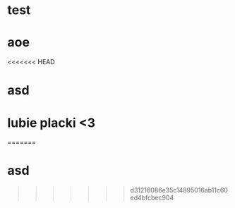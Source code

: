# test
# aoe
<<<<<<< HEAD
# asd
# lubie placki <3 
=======
# asd
>>>>>>> d31216086e35c14895016ab11c60ed4bfcbec904
